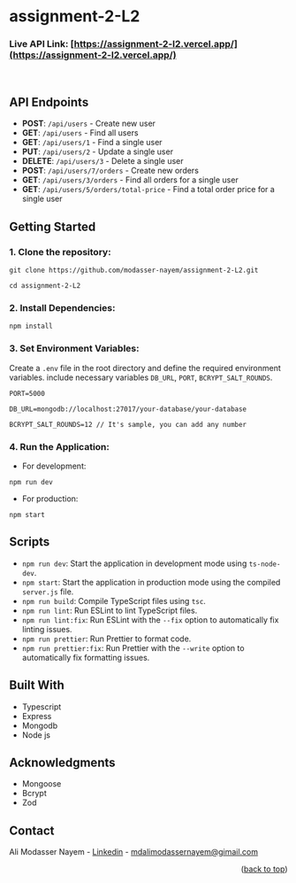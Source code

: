 # assignment-2-L2

### Live API Link: [https://assignment-2-l2.vercel.app/](https://assignment-2-l2.vercel.app/)

<br/>
<!-- ABOUT THE PROJECT -->

## API Endpoints

-  **POST**: `/api/users` - Create new user
-  **GET**: `/api/users` - Find all users
-  **GET**: `/api/users/1` - Find a single user
-  **PUT**: `/api/users/2` - Update a single user
-  **DELETE**: `/api/users/3` - Delete a single user
-  **POST**: `/api/users/7/orders` - Create new orders
-  **GET**: `/api/users/3/orders` - Find all orders for a single user
-  **GET**: `/api/users/5/orders/total-price` - Find a total order price for a single user

## Getting Started

### 1. Clone the repository:

```
git clone https://github.com/modasser-nayem/assignment-2-L2.git

cd assignment-2-L2
```

### 2. Install Dependencies:

```
npm install
```

### 3. Set Environment Variables:

Create a `.env` file in the root directory and define the required environment variables. include necessary variables `DB_URL`, `PORT`, `BCRYPT_SALT_ROUNDS`.

```
PORT=5000

DB_URL=mongodb://localhost:27017/your-database/your-database

BCRYPT_SALT_ROUNDS=12 // It's sample, you can add any number
```

### 4. Run the Application:

-  For development:

```
npm run dev
```

-  For production:

```
npm start
```

## Scripts

-  `npm run dev`: Start the application in development mode using `ts-node-dev`.
-  `npm start`: Start the application in production mode using the compiled `server.js` file.
-  `npm run build`: Compile TypeScript files using `tsc`.
-  `npm run lint`: Run ESLint to lint TypeScript files.
-  `npm run lint:fix`: Run ESLint with the `--fix` option to automatically fix linting issues.
-  `npm run prettier`: Run Prettier to format code.
-  `npm run prettier:fix`: Run Prettier with the `--write` option to automatically fix formatting issues.

## Built With

-  Typescript
-  Express
-  Mongodb
-  Node js

<!-- ACKNOWLEDGMENTS -->

## Acknowledgments

-  Mongoose
-  Bcrypt
-  Zod

<!-- CONTACT -->

## Contact

Ali Modasser Nayem - [Linkedin](https://www.linkedin.com/in/alimodassernayem/) - mdalimodassernayem@gimail.com

<p align="right">(<a href="#readme-top">back to top</a>)</p>
